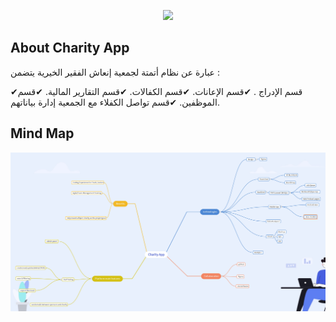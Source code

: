 <p align="center">
  
  <img src="https://encrypted-tbn0.gstatic.com/images?q=tbn:ANd9GcRcVPc5OCgS5dPBKKXrr0NRpVHiH5Nrmpi114CIrXxVkw&s=36" width="350" >
</p>

## About Charity App

عبارة عن نظام أتمتة لجمعية إنعاش الفقير الخيرية يتضمن :

✔قسم الإدراج .
✔قسم الإعانات.
✔قسم الكفالات.
✔قسم التقارير المالية.
✔قسم الموظفين.
✔قسم تواصل الكفلاء مع الجمعية إدارة بياناتهم.

## Mind Map

<p align="center">
<a href="https://ibb.co/mHzyKDS"><img src="\public\assets\img\image\mind.jpg" alt="Mind Map" border="0"></a>
</p>
